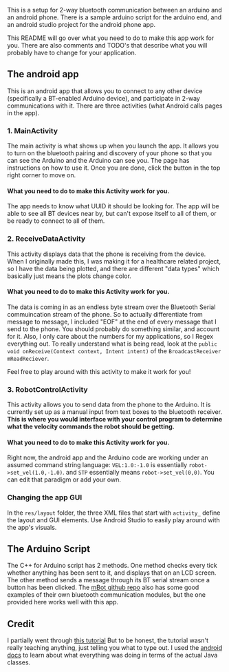 This is a setup for 2-way bluetooth communication between an arduino and an android phone. There is a sample
arduino script for the arduino end, and an android studio project for the android phone app.

This README will go over what you need to do to make this app work for you. There are also comments
and TODO's that describe what you will probably have to change for your application.

## The android app

This is an android app that allows you to connect to any other device (specifically a BT-enabled Arduino device),
and participate in 2-way communications with it. There are three activities (what Android calls pages in the app).

### 1. MainActivity
The main activity is what shows up when you launch the app. It allows you to turn on the bluetooth
pairing and discovery of your phone so that you can see the Arduino and the Arduino can see you. The page
has instructions on how to use it. Once you are done, click the button in the top right corner to move on.

#### What you need to do to make this Activity work for you.

The app needs to know what UUID it should be looking for. The app will be able to see all BT devices
near by, but can't expose itself to all of them, or be ready to connect to all of them.


### 2. ReceiveDataActivity
This activity displays data that the phone is receiving from the device. When I originally made this,
I was making it for a healthcare related project, so I have the data being plotted, and there are
different "data types" which basically just means the plots change color.

#### What you need to do to make this Activity work for you.
The data is coming in as an endless byte stream over the Bluetooth Serial commuincation stream of the phone.
So to actually differentiate from message to message, I included "EOF" at the end of every message
that I send to the phone. You should probably do something similar, and account for it. Also, I only
care about the numbers for my applications, so I Regex everything out. To really understand what is
being read, look at the `public void onReceive(Context context, Intent intent)` of the
`BroadcastReceiver mReadReciever`.

Feel free to play around with this activity to make it work for you!

### 3. RobotControlActivity
This activity allows you to send data from the phone to the Arduino. It is currently set up as a manual
input from text boxes to the bluetooth receiver. **This is where you would interface with your control
program to determine what the velocity commands the robot should be getting.**

#### What you need to do to make this Activity work for you.
Right now, the android app and the Arduino code are working under an assumed command string language:
`VEL:1.0:-1.0` is essentially `robot->set_vel(1.0,-1.0)`. and `STP` essentially means `robot->set_vel(0,0)`.
You can edit that paradigm or add your own.

### Changing the app GUI
In the `res/layout` folder, the three XML files that start with `activity_` define the layout and GUI
elements. Use Android Studio to easily play around with the app's visuals.

## The Arduino Script
The C++ for Arduino script has 2 methods. One method checks every tick whether anything has been sent
to it, and displays that on an LCD screen. The other method sends a message through its BT serial stream
once a button has been clicked. The [mBot 
github repo](https://github.com/Makeblock-official/Makeblock-Libraries/blob/master/examples/Me_Bluetooth/SlaveBluetoothBySoftSerialTest/SlaveBluetoothBySoftSerialTest.ino)
also has some good examples of their own bluetooth communication modules, but the one provided here
works well with this app.

## Credit

I partially went through [this tutorial](https://www.youtube.com/watch?v=y8R2C86BIUc&list=PLgCYzUzKIBE8KHMzpp6JITZ2JxTgWqDH2)
But to be honest, the tutorial wasn't really teaching anything, just telling you what to type out. I
used the [android docs](https://developer.android.com/guide/topics/connectivity/bluetooth) to learn about
what everything was doing in terms of the actual Java classes.